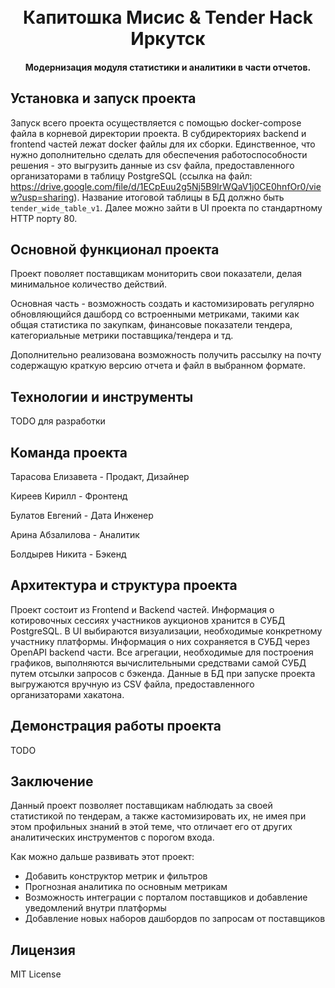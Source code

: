 
<h1 align="center">
  <br>
  Капитошка Мисис & Tender Hack Иркутск
  <br>
  <h4 align="center">Модернизация модуля статистики и аналитики в части отчетов.</h4>
</h1>

## Установка и запуск проекта

Запуск всего проекта осуществляется с помощью docker-compose файла в корневой директории проекта. В субдиректориях backend и frontend частей лежат docker файлы для их сборки. Единственное, что нужно дополнительно сделать для обеспечения работоспособности решения - это выгрузить данные из csv файла, предоставленного организаторами в таблицу PostgreSQL (ссылка на файл: https://drive.google.com/file/d/1ECpEuu2g5Nj5B9IrWQaV1j0CE0hnfOr0/view?usp=sharing). Название итоговой таблицы в БД должно быть `tender_wide_table_v1`. Далее можно зайти в UI проекта по стандартному HTTP порту 80.

## Основной функционал проекта

Проект поволяет поставщикам мониторить свои показатели, делая минимальное количество действий. 

Основная часть - возможность создать и кастомизировать регулярно обновляющийся дашборд со встроенными метриками, такими как общая статистика по закупкам, финансовые показатели тендера, категориальные метрики поставщика/тендера и тд.

Дополнительно реализована возможность получить рассылку на почту содержащую краткую версию отчета и файл в выбранном формате. 

## Технологии и инструменты

TODO для разработки

## Команда проекта

Тарасова Елизавета - Продакт, Дизайнер

Киреев Кирилл - Фронтенд

Булатов Евгений - Дата Инженер

Арина Абзалилова - Аналитик

Болдырев Никита - Бэкенд

## Архитектура и структура проекта

Проект состоит из Frontend и Backend частей. Информация о котировочных сессиях участников аукционов хранится в СУБД PostgreSQL. В UI выбираются визуализации, необходимые конкретному участнику платформы. Информация о них сохраняется в СУБД через OpenAPI backend части. Все агрегации, необходимые для построения графиков, выполняются вычислительными средствами самой СУБД путем отсылки запросов с бэкенда. Данные в БД при запуске проекта выгружаются вручную из CSV файла, предоставленного организаторами хакатона.

## Демонстрация работы проекта

TODO

## Заключение

Данный проект позволяет поставщикам наблюдать за своей статистикой по тендерам, а также кастомизировать их, не имея при этом профильных знаний в этой теме, что отличает его от других аналитических инструментов с порогом входа.

Как можно дальше развивать этот проект:
- Добавить конструктор метрик и фильтров
- Прогнозная аналитика по основным метрикам
- Возможность интеграции с порталом поставщиков и добавление уведомлений внутри платформы
- Добавление новых наборов дашбордов по запросам от поставщиков

## Лицензия

MIT License

